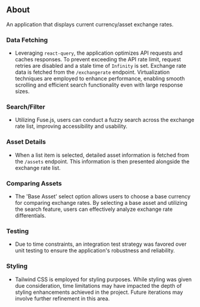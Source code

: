 ## About

An application that displays current currency/asset exchange rates.

### Data Fetching

- Leveraging `react-query`, the application optimizes API requests and caches responses. To prevent exceeding the API rate limit, request retries are disabled and a stale time of `Infinity` is set. Exchange rate data is fetched from the `/exchangerate` endpoint. Virtualization techniques are employed to enhance performance, enabling smooth scrolling and efficient search functionality even with large response sizes.

### Search/Filter

- Utilizing Fuse.js, users can conduct a fuzzy search across the exchange rate list, improving accessibility and usability.

### Asset Details

- When a list item is selected, detailed asset information is fetched from the `/assets` endpoint. This information is then presented alongside the exchange rate list.

### Comparing Assets

- The 'Base Asset' select option allows users to choose a base currency for comparing exchange rates. By selecting a base asset and utilizing the search feature, users can effectively analyze exchange rate differentials.

### Testing

- Due to time constraints, an integration test strategy was favored over unit testing to ensure the application's robustness and reliability.

### Styling

- Tailwind CSS is employed for styling purposes. While styling was given due consideration, time limitations may have impacted the depth of styling enhancements achieved in the project. Future iterations may involve further refinement in this area.